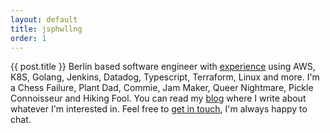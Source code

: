 ```yaml
---
layout: default
title: jsphwllng
order: 1
---
```

{{ post.title }}
Berlin based software engineer with [experience](/cv) using AWS, K8S, Golang, Jenkins, Datadog, Typescript, Terraform, Linux and more. I'm a Chess Failure, Plant Dad, Commie, Jam Maker, Queer Nightmare, Pickle Connoisseur and Hiking Fool. You can read my [blog](/blog) where I write about whatever I'm interested in. Feel free to [get in touch](/contact), I'm always happy to chat.
